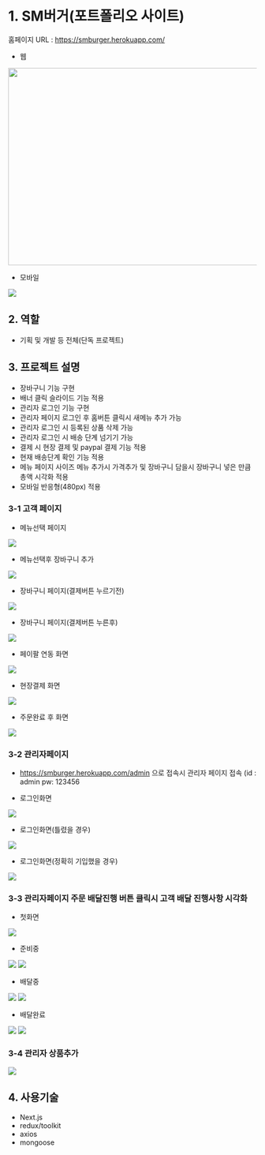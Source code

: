 # 1. SM버거(포트폴리오 사이트)

홈페이지 URL : https://smburger.herokuapp.com/

* 웹
<img src="https://user-images.githubusercontent.com/89256060/160676100-58d4dbcf-567e-47fc-b4bd-1d0381f6f237.JPG" width="800" height="400">

* 모바일 <br>
<img src="https://user-images.githubusercontent.com/89256060/160870410-74fc5331-e60c-4f38-a6a3-16b88eeab3ec.JPG">

## 2. 역할
* 기획 및 개발 등 전체(단독 프로젝트)

## 3. 프로젝트 설명

* 장바구니 기능 구현
* 배너 클릭 슬라이드 기능 적용
* 관리자 로그인 기능 구현
* 관리자 페이지 로그인 후 홈버튼 클릭시 새메뉴 추가 가능
* 관리자 로그인 시 등록된 상품 삭제 가능
* 관리자 로그인 시 배송 단계 넘기기 가능
* 결제 시 현장 결제 및 paypal 결제 기능 적용
* 현재 배송단계 확인 기능 적용
* 메뉴 페이지 사이즈 메뉴 추가시 가격추가 및 장바구니 담을시 장바구니 넣은 만큼 총액 시각화 적용
* 모바일 반응형(480px) 적용

### 3-1 고객 페이지

* 메뉴선택 페이지 
<img src="https://user-images.githubusercontent.com/89256060/160892374-03c96559-bfeb-4b36-8128-d654ff39b756.JPG" >

* 메뉴선택후 장바구니 추가
<img src="https://user-images.githubusercontent.com/89256060/160892376-2cfe7cb4-db7e-4287-874b-2795cc69b512.JPG" >

* 장바구니 페이지(결제버튼 누르기전)
<img src="https://user-images.githubusercontent.com/89256060/160892377-2ba470e9-72c9-4c3c-8931-7595265269cf.JPG" >

* 장바구니 페이지(결제버튼 누른후)
<img src="https://user-images.githubusercontent.com/89256060/160892379-990cd7bf-c132-4c17-8887-e57424b47684.JPG" >


* 페이팔 연동 화면
<img src="https://user-images.githubusercontent.com/89256060/160892380-de096219-3e68-438a-8ce2-c8b8c1fad900.JPG" >


* 현장결제 화면
<img src="https://user-images.githubusercontent.com/89256060/160892382-b6e13e48-7b7a-4e9b-b56a-e536b8bdeb83.JPG" >

* 주문완료 후 화면
<img src="https://user-images.githubusercontent.com/89256060/160892385-33d86f42-2a40-4b7c-bc32-2a7c9fce1aa7.JPG" >

### 3-2 관리자페이지

* https://smburger.herokuapp.com/admin 으로 접속시 관리자 페이지 접속 (id : admin pw: 123456

* 로그인화면
<img src="https://user-images.githubusercontent.com/89256060/160892386-bf6fc2ea-245d-46c5-b132-9aef4e42caee.JPG" >

* 로그인화면(틀렸을 경우)
<img src="https://user-images.githubusercontent.com/89256060/160892389-56a227ad-3240-4b93-823a-21ceb13f0d0f.JPG" >

* 로그인화면(정확히 기입했을 경우)
<img src="https://user-images.githubusercontent.com/89256060/160892390-2f299dee-d1a6-4cf8-aa91-b1fe97c28096.JPG" >


### 3-3 관리자페이지 주문 배달진행 버튼 클릭시 고객 배달 진행사항 시각화

* 첫화면
<img src="https://user-images.githubusercontent.com/89256060/160892385-33d86f42-2a40-4b7c-bc32-2a7c9fce1aa7.JPG" >

* 준비중
<img src="https://user-images.githubusercontent.com/89256060/160892361-f0d20aec-0860-4b92-be34-d37fabda0c19.JPG" >
<img src="https://user-images.githubusercontent.com/89256060/160892369-8fc93cf3-fcbe-4cba-97e4-ca07d0672623.JPG" >

* 배달중
<img src="https://user-images.githubusercontent.com/89256060/160892365-7ee11fff-3a05-4c39-b068-a9341a4adf39.JPG" >
<img src="https://user-images.githubusercontent.com/89256060/160892370-6c35eddf-c6cb-4daf-9362-247fd2436427.JPG" >

* 배달완료
<img src="https://user-images.githubusercontent.com/89256060/160892368-b3a22e2c-e6a0-4c2b-9c87-82f071a6d149.JPG" >
<img src="https://user-images.githubusercontent.com/89256060/160892371-c38efa21-3dee-4e85-a8a9-855b6b0954ba.JPG" >

### 3-4 관리자 상품추가

<img src="https://user-images.githubusercontent.com/89256060/160898750-175902ce-4488-4e2a-8b0b-ce7a6e16698a.JPG" >



## 4. 사용기술
* Next.js
* redux/toolkit
* axios
* mongoose

